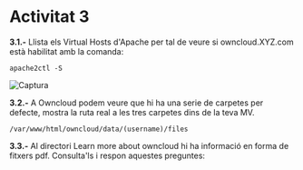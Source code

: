 # Activitat 3

**3.1.-** Llista els Virtual Hosts d'Apache per tal de veure si owncloud.XYZ.com està habilitat amb la comanda:

`apache2ctl -S`

![Captura](activitat3-1)

**3.2.-** A Owncloud podem veure que hi ha una serie de carpetes per defecte, mostra la ruta real a les tres carpetes dins de la teva MV.

`/var/www/html/owncloud/data/(username)/files`

**3.3.-** Al directori Learn more about owncloud hi ha informació en forma de fitxers pdf. Consulta'ls i respon aquestes preguntes:
